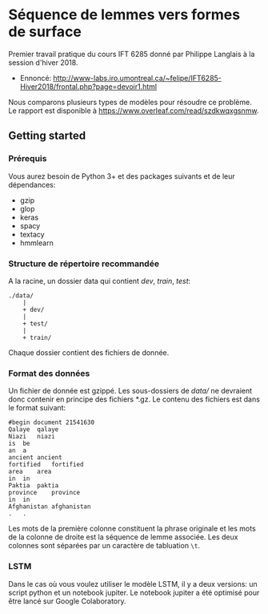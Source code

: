 # Séquence de lemmes vers formes de surface
Premier travail pratique du cours IFT 6285 donné par Philippe Langlais à la session d'hiver 2018.
- Ennoncé: http://www-labs.iro.umontreal.ca/~felipe/IFT6285-Hiver2018/frontal.php?page=devoir1.html

Nous comparons plusieurs types de modèles pour résoudre ce problème. Le rapport est disponible à https://www.overleaf.com/read/szdkwqxgsnmw.

## Getting started
### Prérequis
Vous aurez besoin de Python 3+ et des packages suivants et de leur dépendances:
- gzip
- glop
- keras
- spacy
- textacy
- hmmlearn

### Structure de répertoire recommandée
A la racine, un dossier data qui contient _dev_, _train_, _test_:
```
./data/
    |
    + dev/
    |
    + test/
    |
    + train/
```

Chaque dossier contient des fichiers de donnée.

### Format des données
Un fichier de donnée est gzippé. Les sous-dossiers de _data/_ ne devraient donc contenir en principe des fichiers \*.gz.
Le contenu des fichiers est dans le format suivant:
```
#begin document 21541630	
Qalaye	qalaye
Niazi	niazi
is	be
an	a
ancient	ancient
fortified	fortified
area	area
in	in
Paktia	paktia
province	province
in	in
Afghanistan	afghanistan
.	.
```
Les mots de la première colonne constituent la phrase originale et les mots de la colonne de droite est la séquence de lemme associée.
Les deux colonnes sont séparées par un caractère de tabluation `\t`.

### LSTM
Dans le cas où vous voulez utiliser le modèle LSTM, il y a deux versions: un script python et un notebook jupiter. Le notebook jupiter a été optimisé pour être lancé sur Google Colaboratory.
